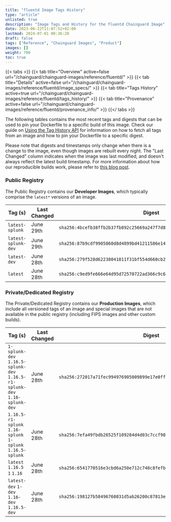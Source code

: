 ```yaml
---
title: "fluentd Image Tags History"
type: "article"
unlisted: true
description: "Image Tags and History for the fluentd Chainguard Image"
date: 2023-06-22T11:07:52+02:00
lastmod: 2024-07-01 00:36:20
draft: false
tags: ["Reference", "Chainguard Images", "Product"]
images: []
weight: 700
toc: true
---
```


{{< tabs >}}
{{< tab title="Overview" active=false url="/chainguard/chainguard-images/reference/fluentd/" >}}
{{< tab title="Details" active=false url="/chainguard/chainguard-images/reference/fluentd/image_specs/" >}}
{{< tab title="Tags History" active=true url="/chainguard/chainguard-images/reference/fluentd/tags_history/" >}}
{{< tab title="Provenance" active=false url="/chainguard/chainguard-images/reference/fluentd/provenance_info/" >}}
{{</ tabs >}}

The following tables contains the most recent tags and digests that can be used to pin your Dockerfile to a specific build of this image. Check our guide on [Using the Tag History API](/chainguard/chainguard-images/using-the-tag-history-api/) for information on how to fetch all tags from an image and how to pin your Dockerfile to a specific digest.

Please note that digests and timestamps only change when there is a change to the image, even though images are rebuilt every night. The "Last Changed" column indicates when the image was last modified, and doesn't always reflect the latest build timestamp. For more information about how our reproducible builds work, please refer to [this blog post](https://www.chainguard.dev/unchained/reproducing-chainguards-reproducible-image-builds).

### Public Registry
The Public Registry contains our **Developer Images**, which typically comprise the `latest*` versions of an image.

| Tag (s)              | Last Changed | Digest                                                                    |
|----------------------|--------------|---------------------------------------------------------------------------|
|  `latest-splunk`     | June 29th    | `sha256:4bcefb38ffb2b37fb892c25669a247f7d8dc5bf942e263d7624dccdee3a0525f` |
|  `latest-splunk-dev` | June 29th    | `sha256:87b9cdf9905860d8d4899bd41211586e1457002a05629507285d2cffe79ff59e` |
|  `latest-dev`        | June 28th    | `sha256:279f528d62238041811f31bf554d660cb214181b02f8257161b87972c92274d5` |
|  `latest`            | June 28th    | `sha256:c9ed9fe666e64d95d72570722ad366c9c6b08135d9f2aa0ac98781a07931136e` |


### Private/Dedicated Registry
The Private/Dedicated Registry contains our **Production Images**, which include all versioned tags of an image and special images that are not available in the public registry (including FIPS images and other custom builds).

| Tag (s)                                                                      | Last Changed | Digest                                                                    |
|------------------------------------------------------------------------------|--------------|---------------------------------------------------------------------------|
|  `1-splunk-dev` `1.16.5-splunk-dev` `1.16.5-r1-splunk-dev` `1.16-splunk-dev` | June 28th    | `sha256:272017a71fec994976905009899e17e0ff872e77454a8c654b9c941f19300ddf` |
|  `1.16.5-r1-splunk` `1.16-splunk` `1-splunk` `1.16.5-splunk`                 | June 28th    | `sha256:7efa49fbdb26525f109284d4d03c7ccf983cf28ae32eff4fc6001bed4a774b36` |
|  `latest` `1.16.5` `1` `1.16`                                                | June 28th    | `sha256:6541770516e3cbd6a250e712c748c8fefb22135371ad6e54e295d1d5fe76e6dc` |
|  `latest-dev` `1-dev` `1.16-dev` `1.16.5-dev`                                | June 28th    | `sha256:198127b58496760831d5ab26200c87813e25a1d32ce0a70c85bd6007079bf109` |

